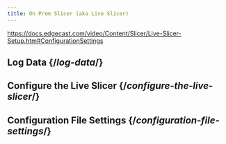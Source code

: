 ```yaml
---
title: On Prem Slicer (aka Live Slicer)
---
```

https://docs.edgecast.com/video/Content/Slicer/Live-Slicer-Setup.htm#ConfigurationSettings

## Log Data  {/*log-data*/}

## Configure the Live Slicer  {/*configure-the-live-slicer*/}

## Configuration File Settings  {/*configuration-file-settings*/}
